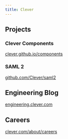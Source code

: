 ```yaml
---
title: Clever
---
```




## Projects

### Clever Components

[clever.github.io/components](https://clever.github.io/components/)

### SAML 2

[github.com/Clever/saml2](https://github.com/Clever/saml2)


## Engineering Blog

[engineering.clever.com](https://engineering.clever.com/)


## Careers

[clever.com/about/careers](https://clever.com/about/careers)
